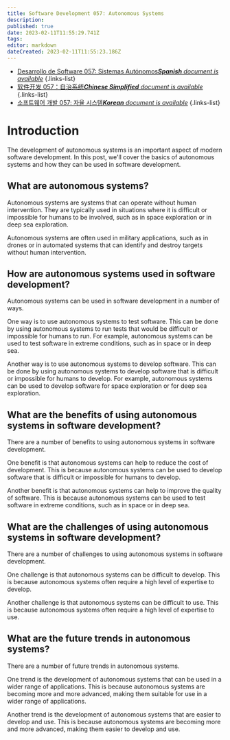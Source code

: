 ```yaml
---
title: Software Development 057: Autonomous Systems
description: 
published: true
date: 2023-02-11T11:55:29.741Z
tags: 
editor: markdown
dateCreated: 2023-02-11T11:55:23.186Z
---
```


- [Desarrollo de Software 057: Sistemas Autónomos***Spanish** document is available*](/es/Knowledge-base/Software-Development/Learning/software-development-057-autonomous-systems)
{.links-list}
- [软件开发 057：自治系统***Chinese Simplified** document is available*](/zh/Knowledge-base/Software-Development/Learning/software-development-057-autonomous-systems)
{.links-list}
- [소프트웨어 개발 057: 자율 시스템***Korean** document is available*](/ko/Knowledge-base/Software-Development/Learning/software-development-057-autonomous-systems)
{.links-list}


# Introduction

The development of autonomous systems is an important aspect of modern software development. In this post, we'll cover the basics of autonomous systems and how they can be used in software development.

## What are autonomous systems?

Autonomous systems are systems that can operate without human intervention. They are typically used in situations where it is difficult or impossible for humans to be involved, such as in space exploration or in deep sea exploration.

Autonomous systems are often used in military applications, such as in drones or in automated systems that can identify and destroy targets without human intervention.

## How are autonomous systems used in software development?

Autonomous systems can be used in software development in a number of ways.

One way is to use autonomous systems to test software. This can be done by using autonomous systems to run tests that would be difficult or impossible for humans to run. For example, autonomous systems can be used to test software in extreme conditions, such as in space or in deep sea.

Another way is to use autonomous systems to develop software. This can be done by using autonomous systems to develop software that is difficult or impossible for humans to develop. For example, autonomous systems can be used to develop software for space exploration or for deep sea exploration.

## What are the benefits of using autonomous systems in software development?

There are a number of benefits to using autonomous systems in software development.

One benefit is that autonomous systems can help to reduce the cost of development. This is because autonomous systems can be used to develop software that is difficult or impossible for humans to develop.

Another benefit is that autonomous systems can help to improve the quality of software. This is because autonomous systems can be used to test software in extreme conditions, such as in space or in deep sea.

## What are the challenges of using autonomous systems in software development?

There are a number of challenges to using autonomous systems in software development.

One challenge is that autonomous systems can be difficult to develop. This is because autonomous systems often require a high level of expertise to develop.

Another challenge is that autonomous systems can be difficult to use. This is because autonomous systems often require a high level of expertise to use.

## What are the future trends in autonomous systems?

There are a number of future trends in autonomous systems.

One trend is the development of autonomous systems that can be used in a wider range of applications. This is because autonomous systems are becoming more and more advanced, making them suitable for use in a wider range of applications.

Another trend is the development of autonomous systems that are easier to develop and use. This is because autonomous systems are becoming more and more advanced, making them easier to develop and use.